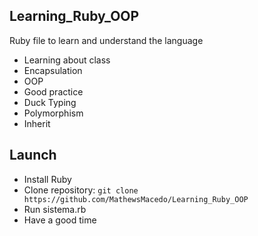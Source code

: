 ## Learning_Ruby_OOP
 Ruby file to learn and understand the language
* Learning about class
* Encapsulation 
* OOP 
* Good practice
* Duck Typing
* Polymorphism
* Inherit

## Launch
* Install Ruby
* Clone repository: ```git clone https://github.com/MathewsMacedo/Learning_Ruby_OOP```
* Run sistema.rb
* Have a good time
